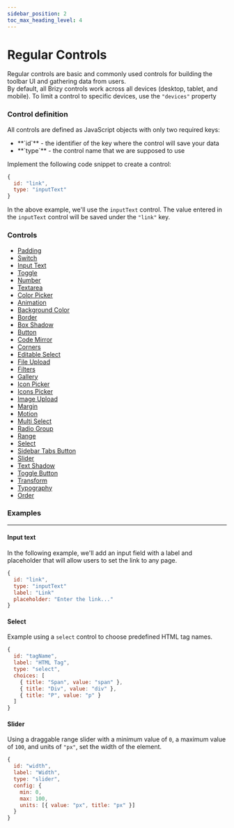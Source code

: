 ```yaml
---
sidebar_position: 2
toc_max_heading_level: 4
---
```

# Regular Controls

Regular controls are basic and commonly used controls for building the toolbar UI and gathering data from users. <br/>
By default, all Brizy controls work across all devices (desktop, tablet, and mobile). To limit a control to specific devices, use the `"devices"` property

### Control definition
All controls are defined as JavaScript objects with only two required keys:

<ul>
  <li>**`id`** - the identifier of the key where the control will save your data</li>
  <li>**`type`** - the control name that we are supposed to use</li>
</ul>

Implement the following code snippet to create a control:
```js
{
  id: "link",
  type: "inputText"
}
```

In the above example, we'll use the `inputText` control. The value entered in the `inputText` control will be saved under the `"link"` key.

### Controls
- [Padding](/docs-internals/editor-controls/data-controls/padding)
- [Switch](/docs-internals/editor-controls/data-controls/switch)
- [Input Text](/docs-internals/editor-controls/data-controls/inputText)
- [Toggle](/docs-internals/editor-controls/data-controls/toggle)
- [Number](/docs-internals/editor-controls/data-controls/number)
- [Textarea](/docs-internals/editor-controls/data-controls/textarea)
- [Color Picker](/docs-internals/editor-controls/data-controls/colorPicker)
- [Animation](/docs-internals/editor-controls/data-controls/animation)
- [Background Color](/docs-internals/editor-controls/data-controls/background-color)
- [Border](/docs-internals/editor-controls/data-controls/border)
- [Box Shadow](/docs-internals/editor-controls/data-controls/box-shadow)
- [Button](/docs-internals/editor-controls/data-controls/button)
- [Code Mirror](/docs-internals/editor-controls/data-controls/codeMirror)
- [Corners](/docs-internals/editor-controls/data-controls/corners)
- [Editable Select](/docs-internals/editor-controls/data-controls/editableSelect)
- [File Upload](/docs-internals/editor-controls/data-controls/fileUpload)
- [Filters](/docs-internals/editor-controls/data-controls/filters)
- [Gallery](/docs-internals/editor-controls/data-controls/gallery)
- [Icon Picker](/docs-internals/editor-controls/data-controls/iconPicker)
- [Icons Picker](/docs-internals/editor-controls/data-controls/iconsPicker)
- [Image Upload](/docs-internals/editor-controls/data-controls/imageUpload)
- [Margin](/docs-internals/editor-controls/data-controls/margin)
- [Motion](/docs-internals/editor-controls/data-controls/motion)
- [Multi Select](/docs-internals/editor-controls/data-controls/multiselect)
- [Radio Group](/docs-internals/editor-controls/data-controls/radiogroup)
- [Range](/docs-internals/editor-controls/data-controls/range)
- [Select](/docs-internals/editor-controls/data-controls/select)
- [Sidebar Tabs Button](/docs-internals/editor-controls/data-controls/sidebarTabsButton)
- [Slider](/docs-internals/editor-controls/data-controls/slider)
- [Text Shadow](/docs-internals/editor-controls/data-controls/text-shadow)
- [Toggle Button](/docs-internals/editor-controls/data-controls/toggle-button)
- [Transform](/docs-internals/editor-controls/data-controls/transform)
- [Typography](/docs-internals/editor-controls/data-controls/typography)
- [Order](/docs-internals/editor-controls/data-controls/order)

### Examples
---

#### Input text

In the following example, we'll add an input field with a label and placeholder that will allow users to set the link to any page.

```js
{
  id: "link",
  type: "inputText"
  label: "Link"
  placeholder: "Enter the link..."
}
```

#### Select

Example using a `select` control to choose predefined HTML tag names.

```js
{
  id: "tagName",
  label: "HTML Tag",
  type: "select",
  choices: [
    { title: "Span", value: "span" },
    { title: "Div", value: "div" },
    { title: "P", value: "p" }
  ]
}
```

#### Slider

Using a draggable range slider with a minimum value of `0`, a maximum value of `100`, and units of `"px"`, set the width of the element.

```js
{
  id: "width",
  label: "Width",
  type: "slider",
  config: {
    min: 0,
    max: 100,
    units: [{ value: "px", title: "px" }]
  }
}
```



